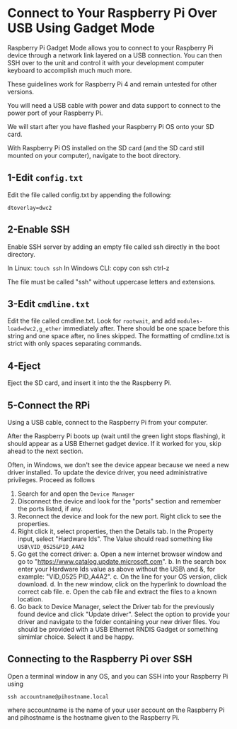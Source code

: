 # Connect to Your Raspberry Pi Over USB Using Gadget Mode

Raspberry Pi Gadget Mode allows you to connect to your Raspberry Pi device through a network link layered on a USB connection. You can then SSH over to the unit and control it with your development computer keyboard to accomplish much much more.

These guidelines work for Raspberry Pi 4 and remain untested for other versions.

You will need a USB cable with power and data support to connect to the power port of your Raspberry Pi. 

We will start after you have flashed your Raspberry Pi OS onto your SD card.

With Raspberry Pi OS installed on the SD card (and the SD card still mounted on your computer), navigate to the boot directory.

## 1-Edit `config.txt`

Edit the file called config.txt by appending the following:

```
dtoverlay=dwc2
```

## 2-Enable SSH

Enable SSH server by adding an empty file called ssh directly in the boot directory.

In Linux: `touch ssh`
In Windows CLI: copy con ssh <ENTER> ctrl-z <ENTER>

The file must be called "ssh" without uppercase letters and extensions.

## 3-Edit `cmdline.txt`

Edit the file called cmdline.txt. Look for `rootwait`, and add `modules-load=dwc2,g_ether` immediately after. There should be one space before this string and one space after, no lines skipped. The formatting of cmdline.txt is strict with only spaces separating commands.

## 4-Eject

Eject the SD card, and insert it into the the Raspberry Pi.

## 5-Connect the RPi

Using a USB cable, connect to the Raspberry Pi from your computer.

After the Raspberry Pi boots up (wait until the green light stops flashing), it should appear as a USB Ethernet gadget device. If it worked for you, skip ahead to the next section.

Often, in Windows, we don't see the device appear because we need a new driver installed.
To update the device driver, you need administrative privileges.
Proceed as follows
1. Search for and open the `Device Manager`
2. Disconnect the device and look for the "ports" section and remember the ports listed, if any.
3. Reconnect the device and look for the new port. Right click to see the properties.
4. Right click it, select properties, then the Details tab. In the Property input, select "Hardware Ids". The Value should read something like `USB\VID_0525&PID_A4A2`
5. Go get the correct driver:
    a. Open a new internet browser window and go to "https://www.catalog.update.microsoft.com".
    b. In the search box enter your Hardware Ids value as above without the USB\ and &, for example: "VID_0525 PID_A4A2".
    c. On the line for your OS version, click download.
    d. In the new window, click on the hyperlink to download the correct cab file.
    e. Open the cab file and extract the files to a known location.
7. Go back to Device Manager, select the Driver tab for the previously found device and click "Update driver". Select the option to provide your driver and navigate to the folder containing your new driver files. You should be provided with a USB Ethernet RNDIS Gadget or something simimlar choice. Select it and be happy.

## Connecting to the Raspberry Pi over SSH

Open a terminal window in any OS, and you can SSH into your Raspberry Pi using
```
ssh accountname@pihostname.local
```
where accountname is the name of your user account on the Raspberry Pi and pihostname is the hostname given to the Raspberry Pi.
